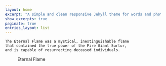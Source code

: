 ```yaml
---
layout: home
excerpt: "A simple and clean responsive Jekyll theme for words and photos."
show_excerpts: true
paginate: true
entries_layout: list
---
```


```
The Eternal Flame was a mystical, inextinguishable flame 
that contained the true power of the Fire Giant Surtur, 
and is capable of resurrecting deceased individuals.
```

<figure style="width: 150px" class="align-center">
  <img src="{{ '/images/flame.svg' | absolute_url }}" alt="">
  <figcaption>Eternal Flame</figcaption>
</figure> 
